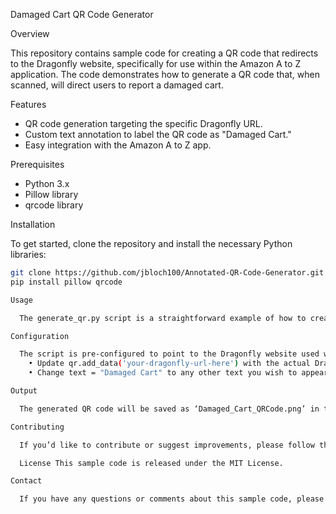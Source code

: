 Damaged Cart QR Code Generator 

Overview 

  This repository contains sample code for creating a QR code that redirects to the Dragonfly website, specifically for use within the Amazon A to Z application. The code demonstrates how to generate a QR code that, when scanned, will direct users to report a damaged cart. 

Features 
  
  - QR code generation targeting the specific Dragonfly URL.
  - Custom text annotation to label the QR code as "Damaged Cart."
  - Easy integration with the Amazon A to Z app.

Prerequisites 

  - Python 3.x
  - Pillow library
  - qrcode library

Installation 

  To get started, clone the repository and install the necessary Python libraries: 
```bash
git clone https://github.com/jbloch100/Annotated-QR-Code-Generator.git
pip install pillow qrcode

Usage

  The generate_qr.py script is a straightforward example of how to create a QR code for reporting damaged carts. Run the script, and it will generate an image file with the QR code.

Configuration

  The script is pre-configured to point to the Dragonfly website used within the Amazon A to Z application. To modify the URL or text annotation:
    • Update qr.add_data('your-dragonfly-url-here') with the actual Dragonfly URL.
    • Change text = "Damaged Cart" to any other text you wish to appear below the QR code.

Output

  The generated QR code will be saved as ‘Damaged_Cart_QRCode.png’ in the script’s directory.

Contributing

  If you’d like to contribute or suggest improvements, please follow the standard Github fork-and-pull-request workflow.

  License This sample code is released under the MIT License.

Contact

  If you have any questions or comments about this sample code, please contact me at jonathanbloch100@gmail.com.
